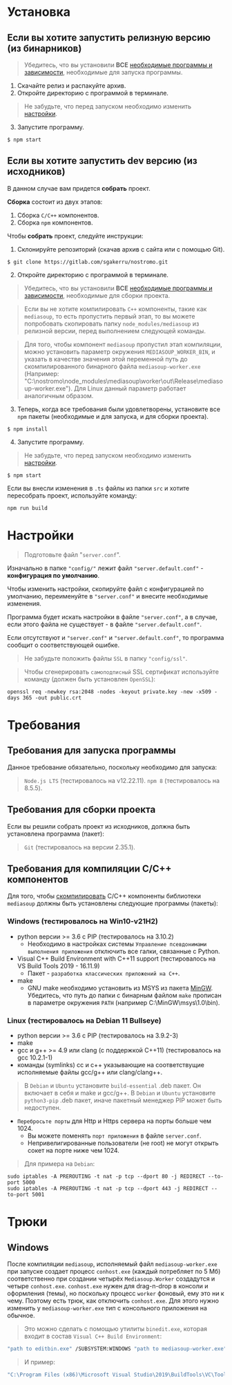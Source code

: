 # Установка

## Если вы хотите запустить релизную версию (из бинарников)

> Убедитесь, что вы установили **ВСЕ** [необходимые программы и зависимости](#требования-для-запуска-программы), необходимые для запуска программы.

1. Скачайте релиз и распакуйте архив.
2. Откройте директорию с программой в терминале.

> Не забудьте, что перед запуском необходимо изменить [настройки](#настройки).

3. Запустите программу.

```
$ npm start
```

## Если вы хотите запустить dev версию (из исходников)

В данном случае вам придется **собрать** проект.

**Сборка** состоит из двух этапов:
1. Сборка `C/C++` компонентов.
2. Сборка `npm` компонентов.

Чтобы **собрать** проект, следуйте инструкции:
1. Склонируйте репозиторий (скачав архив с сайта или с помощью Git).
```
$ git clone https://gitlab.com/sgakerru/nostromo.git
```
2. Откройте директорию с программой в терминале.

> Убедитесь, что вы установили **ВСЕ** [необходимые программы и зависимости](#требования-для-сборки-проекта), необходимые для сборки проекта.

> Если вы не хотите компилировать `C++` компоненты, такие как `mediasoup`, то есть пропустить первый этап, то вы можете попробовать скопировать папку `node_modules/mediasoup` из релизной версии, перед выполнением следующей команды.

> Для того, чтобы компонент `mediasoup` пропустил этап компиляции, можно установить параметр окружения `MEDIASOUP_WORKER_BIN`, и указать в качестве значения этой переменной путь до скомпилированного бинарного файла `mediasoup-worker.exe`
(Например: "C:\nostromo\node_modules\mediasoup\worker\out\Release\mediasoup-worker.exe"). Для Linux данный параметр работает аналогичным образом.

3. Теперь, когда все требования были удовлетворены, установите все `npm` пакеты (необходимые и для запуска, и для сборки проекта).
```
$ npm install
```


4. Запустите программу.

> Не забудьте, что перед запуском необходимо изменить [настройки](#настройки).

```
$ npm start
```

Если вы внесли изменения в `.ts` файлы из папки `src` и хотите пересобрать проект, используйте команду:
```
npm run build
```

# Настройки

> Подготовьте файл "`server.conf`".

Изначально в папке `"config/"` лежит файл `"server.default.conf"` - **конфигурация по умолчанию**.

Чтобы изменить настройки, скопируйте файл с конфигурацией по умолчанию, переименуйте в `"server.conf"` и внесите необходимые изменения.

Программа будет искать настройки в файле `"server.conf"`, а в случае, если этого файла не существует - в файле `"server.default.conf"`.

Если отсутствуют и `"server.conf"` и `"server.default.conf"`, то программа сообщит о соответствующей ошибке.

>Не забудьте положить файлы `SSL` в папку `"config/ssl"`.

>Чтобы сгенерировать `самоподписный` SSL сертификат используйте команду (должен быть установлен `OpenSSL`):
```
openssl req -newkey rsa:2048 -nodes -keyout private.key -new -x509 -days 365 -out public.crt
```

# Требования

## Требования для запуска программы
Данное требование обязательно, поскольку необходимо для запуска:
>`Node.js LTS` (тестировалось на v12.22.11).
>`npm 8` (тестировалось на 8.5.5).

## Требования для сборки проекта
Если вы решили собрать проект из исходников, должна быть установлена программа (пакет):
>`Git` (тестировалось на версии 2.35.1).

## Требования для компиляции C/C++ компонентов
Для того, чтобы [скомпилировать](https://mediasoup.org/documentation/v3/mediasoup/installation/) C/C++ компоненты библиотеки `mediasoup` должны быть установлены следующие программы (пакеты):

### Windows (тестировалось на Win10-v21H2)
* python версии >= 3.6 с PIP (тестировалось на 3.10.2)
    * Необходимо в настройках системы `Управление псевдонимами выполнения приложения` отключить все галки, связанные с Python.
* Visual C++ Build Environment with C++11 support (тестировалось на VS Build Tools 2019 - 16.11.9)
    * Пакет - `разработка классических приложений на C++`.
* make
    * GNU make необходимо установить из MSYS из пакета [MinGW](https://sourceforge.net/projects/mingw/). Убедитесь, что путь до папки с бинарным файлом `make` прописан в параметре окружения `PATH` (например C:\MinGW\msys\1.0\bin).

### Linux (тестировалось на Debian 11 Bullseye)
* python версии >= 3.6 с PIP (тестировалось на 3.9.2-3)
* make
* gcc и g++ >= 4.9 или clang (с поддержкой C++11) (тестировалось на gcc 10.2.1-1)
* команды (symlinks) cc и c++ указывающие на соответствущие исполняемые файлы gcc/g++ или clang/clang++.

> В `Debian` и `Ubuntu` установите `build-essential` .deb пакет. Он включает в себя и make и gcc/g++.
> В `Debian` и `Ubuntu` установите `python3-pip` .deb пакет, иначе пакетный менеджер PIP может быть недоступен.

* `Перебросьте порты` для Http и Https сервера на порты больше чем 1024.
    * Вы можете поменять `порт приложения` в файле `server.conf`.
    * Непривелигированные пользователи (не root) не могут открыть сокет на порте ниже чем 1024.

> Для примера на `Debian`:
```
sudo iptables -A PREROUTING -t nat -p tcp --dport 80 -j REDIRECT --to-port 5000
sudo iptables -A PREROUTING -t nat -p tcp --dport 443 -j REDIRECT --to-port 5001
```

# Трюки

## Windows

После компиляции `mediasoup`, исполняемый файл `mediasoup-worker.exe` при запуске создает процесс `conhost.exe` (каждый потребляет по 5 Мб) соответственно при создании четырёх `Mediasoup.Worker` создадутся и четыре `conhost.exe`. `conhost.exe` нужен для drag-n-drop в консоли и оформления (темы), но поскольку процесс `worker` фоновый, ему это ни к чему.
Поэтому есть трюк, как отключить `conhost.exe`. Для этого нужно изменить у `mediasoup-worker.exe` тип с консольного приложения на обычное.
> Это можно сделать с помощью утилиты `binedit.exe`, которая входит в состав `Visual C++ Build Environment`:
```bat
"path to editbin.exe" /SUBSYSTEM:WINDOWS "path to mediasoup-worker.exe"
```

> И пример:
```bat
"C:\Program Files (x86)\Microsoft Visual Studio\2019\BuildTools\VC\Tools\MSVC\14.29.30037\bin\Hostx64\x64\editbin.exe" /SUBSYSTEM:WINDOWS "C:\nostromo\node_modules\mediasoup\worker\out\Release\mediasoup-worker.exe"
```
